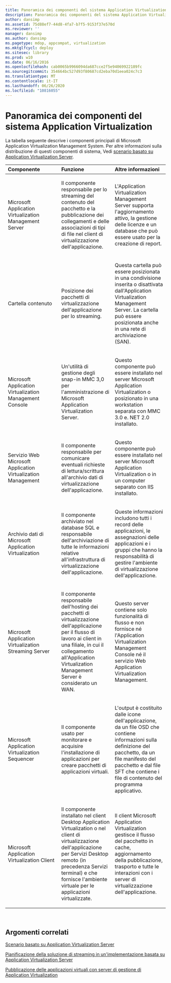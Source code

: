 ```yaml
---
title: Panoramica dei componenti del sistema Application Virtualization
description: Panoramica dei componenti del sistema Application Virtualization
author: dansimp
ms.assetid: 75d88ef7-44d8-4fa7-b7f5-9153f37e570d
ms.reviewer: ''
manager: dansimp
ms.author: dansimp
ms.pagetype: mdop, appcompat, virtualization
ms.mktglfcycl: deploy
ms.sitesec: library
ms.prod: w10
ms.date: 06/16/2016
ms.openlocfilehash: cab0065b9966094da687cce2f5e94069922189fc
ms.sourcegitcommit: 354664bc527d93f80687cd2eba70d1eea024c7c3
ms.translationtype: MT
ms.contentlocale: it-IT
ms.lasthandoff: 06/26/2020
ms.locfileid: "10816055"
---
```

# Panoramica dei componenti del sistema Application Virtualization


La tabella seguente descrive i componenti principali di Microsoft Application Virtualization Management System. Per altre informazioni sulla distribuzione di questi componenti di sistema, Vedi [scenario basato su Application Virtualization Server](application-virtualization-server-based-scenario.md).

<table>
<colgroup>
<col width="33%" />
<col width="33%" />
<col width="33%" />
</colgroup>
<thead>
<tr class="header">
<th align="left">Componente</th>
<th align="left">Funzione</th>
<th align="left">Altre informazioni</th>
</tr>
</thead>
<tbody>
<tr class="odd">
<td align="left"><p>Microsoft Application Virtualization Management Server</p></td>
<td align="left"><p>Il componente responsabile per lo streaming del contenuto del pacchetto e la pubblicazione dei collegamenti e delle associazioni di tipi di file nel client di virtualizzazione dell'applicazione.</p></td>
<td align="left"><p>L'Application Virtualization Management Server supporta l'aggiornamento attivo, la gestione delle licenze e un database che può essere usato per la creazione di report.</p></td>
</tr>
<tr class="even">
<td align="left"><p><strong></strong>Cartella contenuto</p></td>
<td align="left"><p>Posizione dei pacchetti di virtualizzazione dell'applicazione per lo streaming.</p></td>
<td align="left"><p>Questa cartella può essere posizionata in una condivisione inserita o disattivata dall'Application Virtualization Management Server. La cartella può essere posizionata anche in una rete di archiviazione (SAN).</p></td>
</tr>
<tr class="odd">
<td align="left"><p>Microsoft Application Virtualization Management Console</p></td>
<td align="left"><p>Un'utilità di gestione degli snap-in MMC 3,0 per l'amministrazione di Microsoft Application Virtualization Server.</p></td>
<td align="left"><p>Questo componente può essere installato nel server Microsoft Application Virtualization o posizionato in una workstation separata con MMC 3.0 e. NET 2.0 installato.</p></td>
</tr>
<tr class="even">
<td align="left"><p>Servizio Web Microsoft Application Virtualization Management</p></td>
<td align="left"><p>Il componente responsabile per comunicare eventuali richieste di lettura/scrittura all'archivio dati di virtualizzazione dell'applicazione.</p></td>
<td align="left"><p>Questo componente può essere installato nel server Microsoft Application Virtualization o in un computer separato con IIS installato.</p></td>
</tr>
<tr class="odd">
<td align="left"><p>Archivio dati di Microsoft Application Virtualization</p></td>
<td align="left"><p>Il componente archiviato nel database SQL e responsabile dell'archiviazione di tutte le informazioni relative all'infrastruttura di virtualizzazione dell'applicazione.</p></td>
<td align="left"><p>Queste informazioni includono tutti i record delle applicazioni, le assegnazioni delle applicazioni e i gruppi che hanno la responsabilità di gestire l'ambiente di virtualizzazione dell'applicazione.</p></td>
</tr>
<tr class="even">
<td align="left"><p>Microsoft Application Virtualization Streaming Server</p></td>
<td align="left"><p>Il componente responsabile dell'hosting dei pacchetti di virtualizzazione dell'applicazione per il flusso di lavoro ai client in una filiale, in cui il collegamento all'Application Virtualization Management Server è considerato un WAN.</p></td>
<td align="left"><p>Questo server contiene solo funzionalità di flusso e non fornisce né l'Application Virtualization Management Console né il servizio Web Application Virtualization Management.</p></td>
</tr>
<tr class="odd">
<td align="left"><p>Microsoft Application Virtualization Sequencer</p></td>
<td align="left"><p>Il componente usato per monitorare e acquisire l'installazione di applicazioni per creare pacchetti di applicazioni virtuali.</p></td>
<td align="left"><p>L'output è costituito dalle icone dell'applicazione, da un file OSD che contiene informazioni sulla definizione del pacchetto, da un file manifesto del pacchetto e dal file SFT che contiene i file di contenuto del programma applicativo.</p></td>
</tr>
<tr class="even">
<td align="left"><p>Microsoft Application Virtualization Client</p></td>
<td align="left"><p>Il componente installato nel client Desktop Application Virtualization o nel client di virtualizzazione dell'applicazione per Servizi Desktop remoto (in precedenza Servizi terminal) e che fornisce l'ambiente virtuale per le applicazioni virtualizzate.</p></td>
<td align="left"><p>Il client Microsoft Application Virtualization gestisce il flusso del pacchetto in cache, aggiornamento della pubblicazione, trasporto e tutte le interazioni con i server di virtualizzazione dell'applicazione.</p></td>
</tr>
</tbody>
</table>

 

## Argomenti correlati


[Scenario basato su Application Virtualization Server](application-virtualization-server-based-scenario.md)

[Pianificazione della soluzione di streaming in un'implementazione basata su Application Virtualization Server](planning-your-streaming-solution-in-an-application-virtualization-server-based-implementation.md)

[Pubblicazione delle applicazioni virtuali con server di gestione di Application Virtualization](publishing-virtual-applications-using-application-virtualization-management-servers.md)

 

 





